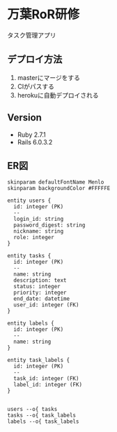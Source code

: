 # 万葉RoR研修
タスク管理アプリ

## デプロイ方法
1. masterにマージをする
2. CIがパスする
3. herokuに自動デプロイされる

## Version
* Ruby  2.7.1
* Rails 6.0.3.2

## ER図
```plantuml
skinparam defaultFontName Menlo
skinparam backgroundColor #FFFFFE

entity users {
  id: integer (PK)
  --
  login_id: string
  password_digest: string
  nickname: string
  role: integer
}

entity tasks {
  id: integer (PK)
  --
  name: string
  description: text
  status: integer
  priority: integer
  end_date: datetime
  user_id: integer (FK)
}

entity labels {
  id: integer (PK)
  --
  name: string
}

entity task_labels {
  id: integer (PK)
  --
  task_id: integer (FK)
  label_id: integer (FK)
}


users --o{ tasks
tasks --o{ task_labels
labels --o{ task_labels

```